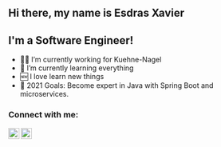 ## Hi there, my name is Esdras Xavier

## I'm a Software Engineer!

- 👨‍💻 I’m currently working for Kuehne-Nagel
- 🤣 I’m currently learning everything
- 🆕 I love learn new things
- 🤗 2021 Goals: Become expert in Java with Spring Boot and microservices.

### Connect with me:
[<img align="left" alt="esdras-xavier | LinkedIn" width="22px" src="https://cdn.jsdelivr.net/npm/simple-icons@v3/icons/linkedin.svg" />][linkedin]
[<img align="left" alt="Esdras Xavier | Instagram" width="22px" src="https://cdn.jsdelivr.net/npm/simple-icons@v3/icons/instagram.svg" />][instagram]

<br />

[instagram]: https://www.instagram.com/esdras__xavier
[linkedin]: https://www.linkedin.com/in/esdras-xavier
